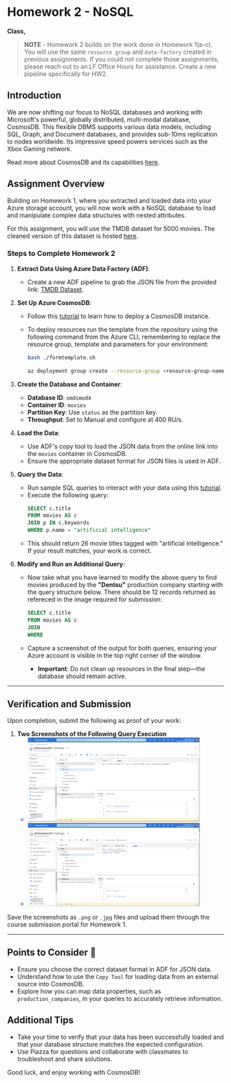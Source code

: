 # Homework 2 - NoSQL

**Class,**

> **NOTE** - Homework 2 builds on the work done in Homework 1(a-c). You will use the same `resource group` and `data-factory` created in previous assignments. If you could not complete those assignments, please reach out to an LF Office Hours for assistance. Create a new pipeline specifically for HW2.

## Introduction
We are now shifting our focus to NoSQL databases and working with Microsoft's powerful, globally distributed, multi-modal database, CosmosDB. This flexible DBMS supports various data models, including SQL, Graph, and Document databases, and provides sub-10ms replication to nodes worldwide. Its impressive speed powers services such as the Xbox Gaming network.

Read more about CosmosDB and its capabilities [here](https://learn.microsoft.com/en-us/azure/cosmos-db/introduction).

## Assignment Overview
Building on Homework 1, where you extracted and loaded data into your Azure storage account, you will now work with a NoSQL database to load and manipulate complex data structures with nested attributes.

For this assignment, you will use the TMDB dataset for 5000 movies. The cleaned version of this dataset is hosted [here](https://data.koley.in/tmdb_5000_movies.json).

### Steps to Complete Homework 2

1. **Extract Data Using Azure Data Factory (ADF)**:
   - Create a new ADF pipeline to grab the JSON file from the provided link: [TMDB Dataset](https://data.koley.in/tmdb_5000_movies.json).

2. **Set Up Azure CosmosDB**:
   - Follow this [tutorial](https://learn.microsoft.com/en-us/azure/cosmos-db/nosql/quickstart-portal) to learn how to deploy a CosmosDB instance.
     
   - To deploy resources run the template from the repository using the following command from the Azure CLI, remembering to replace the resource group, template and parameters for your environment:
     ```sh
     bash ./formtemplate.sh
     ```
     ```sh
     az deployment group create --resource-group <resource-group-name> --template-file <path-to-template.json> --parameters @<path-to-parameters.json>
     ```

3. **Create the Database and Container**:
   - **Database ID**: `omdsmod4`
   - **Container ID**: `movies`
   - **Partition Key**: Use `status` as the partition key.
   - **Throughput**: Set to Manual and configure at 400 RU/s.

4. **Load the Data**:
   - Use ADF's copy tool to load the JSON data from the online link into the `movies` container in CosmosDB.
   - Ensure the appropriate dataset format for JSON files is used in ADF.

5. **Query the Data**:
   - Run sample SQL queries to interact with your data using this [tutorial](https://learn.microsoft.com/en-us/azure/cosmos-db/nosql/tutorial-query).
   - Execute the following query:
     ```sql
     SELECT c.title 
     FROM movies AS c 
     JOIN p IN c.keywords 
     WHERE p.name = "artificial intelligence"
     ```
   - This should return 26 movie titles tagged with "artificial intelligence." If your result matches, your work is correct.

6. **Modify and Run an Additional Query**:
   - Now take what you have learned to modify the above query to find movies produced by the **"Dentsu"** production company starting with the query structure below. There should be 12 records returned as refereced in the image required for submission:
     ```sql
     SELECT c.title 
     FROM movies AS c 
     JOIN 
     WHERE 
     ```
   - Capture a screenshot of the output for both queries, ensuring your Azure account is visible in the top right corner of the window.

      - **Important**: Do not clean up resources in the final step—the database should remain active.
---

## Verification and Submission

Upon completion, submit the following as proof of your work:

1. **Two Screenshots of the Following Query Execution** 
   - <img src="../../images/hw4/hw4-screenshot1.png" alt="Screenshot" width="400">

   - <img src="../../images/hw4/hw4-screenshot2.png" alt="Screenshot" width="400">

Save the screenshots as `.png` or `.jpg` files and upload them through the course submission portal for Homework 1.

---

## Points to Consider 🤔
- Ensure you choose the correct dataset format in ADF for JSON data.
- Understand how to use the `Copy Tool` for loading data from an external source into CosmosDB.
- Explore how you can map data properties, such as `production_companies`, in your queries to accurately retrieve information.

## Additional Tips
- Take your time to verify that your data has been successfully loaded and that your database structure matches the expected configuration.
- Use Piazza for questions and collaborate with classmates to troubleshoot and share solutions.

Good luck, and enjoy working with CosmosDB!

